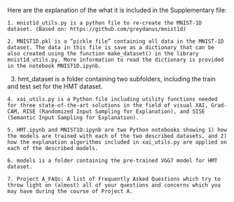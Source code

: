 

Here are the explanation of the what it is included in the Supplementary file:


    1. mnist1d_utils.py is a python file to re-create the MNIST-1D dataset. (Based on: https://github.com/greydanus/mnist1d)

    2. MNIST1D.pkl is a “pickle file” containing all data in the MNIST-1D dataset. The data in this file is save as a dictionary that can be also created using the function make_dataset() in the library mnist1d_utils.py. More information to read the dictionary is provided in the notebook MNIST1D.ipynb.
 
    3. hmt_dataset is a folder containing two subfolders, including the train and test set for the HMT dataset.

    4. xai_utils.py is a Python file including utility functions needed for three state-of-the-art solutions in the field of visual XAI, Grad-CAM, RISE (Randomized Input Sampling for Explanation), and SISE (Semantic Input Sampling for Explanation). 

    5. HMT.ipynb and MNIST1D.ipynb are two Python notebooks showing 1) how the models are trained with each of the two described datasets, and 2) how the explanation algorithms included in xai_utils.py are applied on each of the described models.

    6. models is a folder containing the pre-trained VGG7 model for HMT dataset.

    7. Project A_FAQs: A list of Frequently Asked Questions which try to throw light on (almost) all of your questions and concerns which you may have during the course of Project A.


